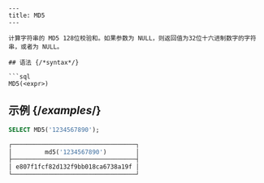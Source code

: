 ```
---
title: MD5
---

计算字符串的 MD5 128位校验和。如果参数为 NULL，则返回值为32位十六进制数字的字符串，或者为 NULL。

## 语法 {/*syntax*/}

```sql
MD5(<expr>)
```

## 示例 {/*examples*/}

```sql
SELECT MD5('1234567890');

┌──────────────────────────────────┐
│         md5('1234567890')        │
├──────────────────────────────────┤
│ e807f1fcf82d132f9bb018ca6738a19f │
└──────────────────────────────────┘
```
```